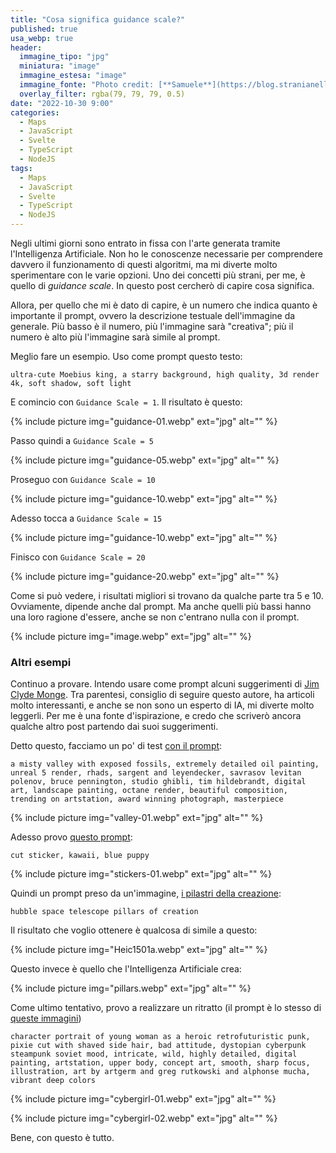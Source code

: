 ```yaml
---
title: "Cosa significa guidance scale?"
published: true
usa_webp: true
header:
  immagine_tipo: "jpg"
  miniatura: "image"
  immagine_estesa: "image"
  immagine_fonte: "Photo credit: [**Samuele**](https://blog.stranianelli.com/)"
  overlay_filter: rgba(79, 79, 79, 0.5)
date: "2022-10-30 9:00"
categories:
  - Maps
  - JavaScript
  - Svelte
  - TypeScript
  - NodeJS
tags:
  - Maps
  - JavaScript
  - Svelte
  - TypeScript
  - NodeJS
---
```


Negli ultimi giorni sono entrato in fissa con l'arte generata tramite l'Intelligenza Artificiale. Non ho le conoscenze necessarie per comprendere davvero il funzionamento di questi algoritmi, ma mi diverte molto sperimentare con le varie opzioni. Uno dei concetti più strani, per me, è quello di _guidance scale_. In questo post cercherò di capire cosa significa.

Allora, per quello che mi è dato di capire, è un numero che indica quanto è importante il prompt, ovvero la descrizione testuale dell'immagine da generale. Più basso è il numero, più l'immagine sarà "creativa"; più il numero è alto più l'immagine sarà simile al prompt.

Meglio fare un esempio. Uso come prompt questo testo:

```
ultra-cute Moebius king, a starry background, high quality, 3d render 4k, soft shadow, soft light
```

E comincio con `Guidance Scale = 1`. Il risultato è questo:

{% include picture img="guidance-01.webp" ext="jpg" alt="" %}

Passo quindi a `Guidance Scale = 5`

{% include picture img="guidance-05.webp" ext="jpg" alt="" %}

Proseguo con `Guidance Scale = 10`

{% include picture img="guidance-10.webp" ext="jpg" alt="" %}

Adesso tocca a `Guidance Scale = 15`

{% include picture img="guidance-10.webp" ext="jpg" alt="" %}

Finisco con `Guidance Scale = 20`

{% include picture img="guidance-20.webp" ext="jpg" alt="" %}

Come si può vedere, i risultati migliori si trovano da qualche parte tra 5 e 10. Ovviamente, dipende anche dal prompt. Ma anche quelli più bassi hanno una loro ragione d'essere, anche se non c'entrano nulla con il prompt.

{% include picture img="image.webp" ext="jpg" alt="" %}

### Altri esempi

Continuo a provare. Intendo usare come prompt alcuni suggerimenti di [Jim Clyde Monge](https://medium.com/@jimclydemonge). Tra parentesi, consiglio di seguire questo autore, ha articoli molto interessanti, e anche se non sono un esperto di IA, mi diverte molto leggerli. Per me è una fonte d'ispirazione, e credo che scriverò ancora qualche altro post partendo dai suoi suggerimenti.

Detto questo, facciamo un po' di test [con il prompt](https://medium.com/codex/stable-diffusion-arrives-in-photoshop-heres-how-to-install-3db277491023):

```
a misty valley with exposed fossils, extremely detailed oil painting, unreal 5 render, rhads, sargent and leyendecker, savrasov levitan polenov, bruce pennington, studio ghibli, tim hildebrandt, digital art, landscape painting, octane render, beautiful composition, trending on artstation, award winning photograph, masterpiece
```

{% include picture img="valley-01.webp" ext="jpg" alt="" %}

Adesso provo [questo prompt](https://medium.com/mlearning-ai/how-to-make-super-cute-stickers-with-ai-in-under-2-minutes-782892641ba7):

```
cut sticker, kawaii, blue puppy
```

{% include picture img="stickers-01.webp" ext="jpg" alt="" %}

Quindi un prompt preso da un'immagine, [i pilastri della creazione](https://it.wikipedia.org/wiki/Pilastri_della_Creazione#/media/File:Heic1501a.png):

```
hubble space telescope pillars of creation
```

Il risultato che voglio ottenere è qualcosa di simile a questo:

{% include picture img="Heic1501a.webp" ext="jpg" alt="" %}

Questo invece è quello che l'Intelligenza Artificiale crea:

{% include picture img="pillars.webp" ext="jpg" alt="" %}

Come ultimo tentativo, provo a realizzare un ritratto (il prompt è lo stesso di [queste immagini](https://lexica.art/prompt/d1dadd1c-20a6-4586-b39a-0a970812431d))

```
character portrait of young woman as a heroic retrofuturistic punk, pixie cut with shaved side hair, bad attitude, dystopian cyberpunk steampunk soviet mood, intricate, wild, highly detailed, digital painting, artstation, upper body, concept art, smooth, sharp focus, illustration, art by artgerm and greg rutkowski and alphonse mucha, vibrant deep colors
```

{% include picture img="cybergirl-01.webp" ext="jpg" alt="" %}

{% include picture img="cybergirl-02.webp" ext="jpg" alt="" %}

Bene, con questo è tutto.
